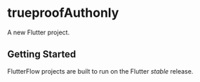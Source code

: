 # trueproofAuthonly

A new Flutter project.

## Getting Started

FlutterFlow projects are built to run on the Flutter _stable_ release.

